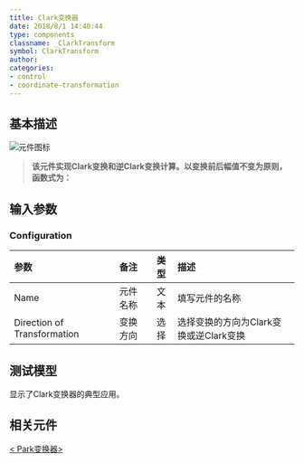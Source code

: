 ```yaml
---
title: Clark变换器
date: 2018/8/1 14:40:44
type: components
classname: _ClarkTransform
symbol: ClarkTransform
author: 
categories: 
- control
- coordinate-transformation
---
```

## <span id="comp_desc">基本描述</span>
![元件图标]()

> **该元件实现Clark变换和逆Clark变换计算。以变换前后幅值不变为原则，函数式为：**



## <span id="comp_params">输入参数</span>
### <span id="comp_params_group_Configuration">Configuration</span>
| 参数 | 备注 | 类型 | 描述 |
| :--- | :--- | :--: | :--- |
| <span id="comp_params_param_Name">Name</span> | 元件名称 | 文本 |填写元件的名称  |
| <span id="comp_params_param_Direction">Direction of Transformation</span> | 变换方向 | 选择 |选择变换的方向为Clark变换或逆Clark变换  |

[Name]: #comp_params_param_Name "Name"
[Direction of Transformation]: #comp_params_param_Direction "Direction of Transformation"

## <span id="comp_example">测试模型</span>
[<test name>](<test link>)显示了Clark变换器的典型应用。

## <span id="comp_seealso">相关元件</span>
[< Park变换器>](<test link>)



